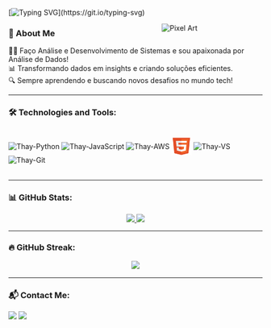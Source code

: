 [![Typing SVG](https://readme-typing-svg.herokuapp.com?font=Fira+Code&weight=500&duration=5001&pause=1000&color=C566FF&vCenter=true&width=435&lines=Ol%C3%A1!+Bem-vindo+ao+meu+GitHub!!!)](https://git.io/typing-svg)

<img src="https://giffiles.alphacoders.com/145/14566.gif" alt="Pixel Art" align="right" width="200">

### 🚀 About Me
👩‍💻 Faço Análise e Desenvolvimento de Sistemas e sou apaixonada por Análise de Dados!  
📊 Transformando dados em insights e criando soluções eficientes.  
🔍 Sempre aprendendo e buscando novos desafios no mundo tech!  


---

### 🛠️ Technologies and Tools:

<div style="display: inline_block"><br>
  <img align="center" alt="Thay-Python" height="35" width="40" src="https://cdn.jsdelivr.net/gh/devicons/devicon@latest/icons/python/python-original.svg" >
  <img align="center" alt="Thay-JavaScript" height="35" width="40" src="https://cdn.jsdelivr.net/gh/devicons/devicon@latest/icons/javascript/javascript-original.svg" >
  <img align="center" alt="Thay-AWS" height="35" width="40" src="https://cdn.jsdelivr.net/gh/devicons/devicon@latest/icons/amazonwebservices/amazonwebservices-original-wordmark.svg" >
  <img align="center" alt="Thay-HTML" height="35" width="40" src="https://raw.githubusercontent.com/devicons/devicon/master/icons/html5/html5-original.svg">
  <img align="center" alt="Thay-VS" height="35" width="40" src="https://cdn.jsdelivr.net/gh/devicons/devicon/icons/vscode/vscode-original.svg">
  <img align="center" alt="Thay-Git" height="35" width="40" src="https://cdn.jsdelivr.net/gh/devicons/devicon/icons/git/git-original.svg">
</div><br>

---

### 📊 GitHub Stats:

<div align="center" style="display: flex; justify-content: center;">
  <a href="https://github.com/Thaycod171">
    <img height="195px" src="https://github-readme-stats.vercel.app/api?username=anacristinaneves&show_icons=true&theme=one_dark_pro&include_all_commits=true&count_private=true"/>
    <img height="195px" src="https://github-readme-stats.vercel.app/api/top-langs/?username=anacristinaneves&layout=compact&langs_count=7&theme=one_dark_pro"/>
  </a>
</div>

---

### 🔥 GitHub Streak:

<div align="center">
  <img height="180px" src="https://github-readme-streak-stats.herokuapp.com/?user=Thaycod171&theme=one_dark_pro"/>
</div>

---

### 📬 Contact Me:

<div> 
  <a href="https://www.linkedin.com/in/thayane-nunes-6a16352b6/" target="_blank"><img src="https://img.shields.io/badge/-LinkedIn-%230077B5?style=for-the-badge&logo=linkedin&logoColor=white" target="_blank"></a> 
  <a href="mailto:nunes2005.thayane11@gmail.com"><img src="https://img.shields.io/badge/-Gmail-%23333?style=for-the-badge&logo=gmail&logoColor=white" target="_blank"></a>
</div>
